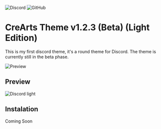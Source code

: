  ![Discord](https://discordapp.com/api/guilds/534376415202639903/embed.png) ![GitHub](https://img.shields.io/github/license/CorellanStoma/CreArts-Discord-Revamp)

# CreArts Theme v1.2.3 (Beta) (Light Edition)

This is my first discord theme, it's a round theme for Discord. The theme is currently still in the beta phase.

![Preview](https://i.imgur.com/XJ1uDoR.png)

## Preview

![Discord light](https://i.imgur.com/dYpPsnD.png)

## Instalation
Coming Soon
